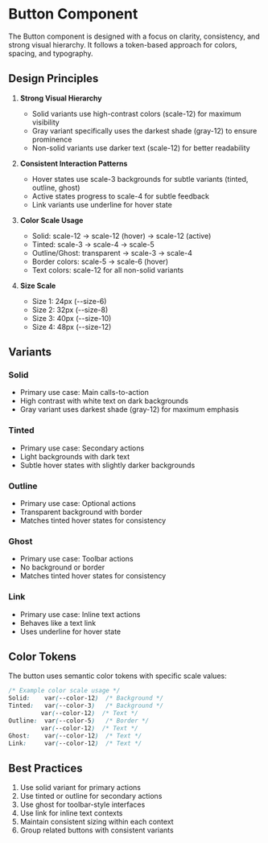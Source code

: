 # Button Component

The Button component is designed with a focus on clarity, consistency, and strong visual hierarchy. It follows a token-based approach for colors, spacing, and typography.

## Design Principles

1. **Strong Visual Hierarchy**

   - Solid variants use high-contrast colors (scale-12) for maximum visibility
   - Gray variant specifically uses the darkest shade (gray-12) to ensure prominence
   - Non-solid variants use darker text (scale-12) for better readability

2. **Consistent Interaction Patterns**

   - Hover states use scale-3 backgrounds for subtle variants (tinted, outline, ghost)
   - Active states progress to scale-4 for subtle feedback
   - Link variants use underline for hover state

3. **Color Scale Usage**

   - Solid: scale-12 → scale-12 (hover) → scale-12 (active)
   - Tinted: scale-3 → scale-4 → scale-5
   - Outline/Ghost: transparent → scale-3 → scale-4
   - Border colors: scale-5 → scale-6 (hover)
   - Text colors: scale-12 for all non-solid variants

4. **Size Scale**
   - Size 1: 24px (--size-6)
   - Size 2: 32px (--size-8)
   - Size 3: 40px (--size-10)
   - Size 4: 48px (--size-12)

## Variants

### Solid

- Primary use case: Main calls-to-action
- High contrast with white text on dark backgrounds
- Gray variant uses darkest shade (gray-12) for maximum emphasis

### Tinted

- Primary use case: Secondary actions
- Light backgrounds with dark text
- Subtle hover states with slightly darker backgrounds

### Outline

- Primary use case: Optional actions
- Transparent background with border
- Matches tinted hover states for consistency

### Ghost

- Primary use case: Toolbar actions
- No background or border
- Matches tinted hover states for consistency

### Link

- Primary use case: Inline text actions
- Behaves like a text link
- Uses underline for hover state

## Color Tokens

The button uses semantic color tokens with specific scale values:

```css
/* Example color scale usage */
Solid:    var(--color-12)  /* Background */
Tinted:   var(--color-3)   /* Background */
         var(--color-12)  /* Text */
Outline:  var(--color-5)   /* Border */
         var(--color-12)  /* Text */
Ghost:    var(--color-12)  /* Text */
Link:     var(--color-12)  /* Text */
```

## Best Practices

1. Use solid variant for primary actions
2. Use tinted or outline for secondary actions
3. Use ghost for toolbar-style interfaces
4. Use link for inline text contexts
5. Maintain consistent sizing within each context
6. Group related buttons with consistent variants
